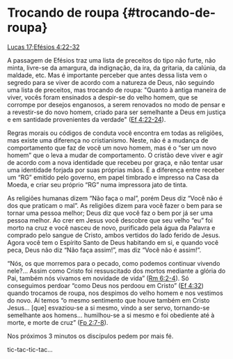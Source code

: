 # **Trocando de roupa** {#trocando-de-roupa}

[Lucas 17](http://bibliaonline.com.br/acf/lc/17);[Efésios 4:22-32](http://bibliaonline.com.br/acf/ef/4/22-32)

A passagem de Efésios traz uma lista de preceitos do tipo não furte, não minta, livre-se da amargura, da indignação, da ira, da gritaria, da calúnia, da maldade, etc. Mas é importante perceber que antes dessa lista vem o segredo para se viver de acordo com a natureza de Deus, não seguindo uma lista de preceitos, mas trocando de roupa: &quot;Quanto à antiga maneira de viver, vocês foram ensinados a despir-se do velho homem, que se corrompe por desejos enganosos, a serem renovados no modo de pensar e a revestir-se do novo homem, criado para ser semelhante a Deus em justiça e em santidade provenientes da verdade&quot; ([Ef 4:22-24](http://bibliaonline.com.br/acf/ef/4/22-24)).

Regras morais ou códigos de conduta você encontra em todas as religiões, mas existe uma diferença no cristianismo. Neste, não é a mudança de comportamento que faz de você um novo homem, mas é o “ser um novo homem” que o leva a mudar de comportamento. O cristão deve viver e agir de acordo com a nova identidade que recebeu por graça, e não tentar usar uma identidade forjada por suas próprias mãos. É a diferença entre receber um “RG” emitido pelo governo, em papel timbrado e impresso na Casa da Moeda, e criar seu próprio “RG” numa impressora jato de tinta.

As religiões humanas dizem “Não faça o mal”, porém Deus diz “Você não é dos que praticam o mal”. As religiões dizem para você fazer o bem para se tornar uma pessoa melhor; Deus diz que você faz o bem por já ser uma pessoa melhor. Ao crer em Jesus você descobre que seu velho “eu” foi morto na cruz e você nasceu de novo, purificado pela água da Palavra e comprado pelo sangue de Cristo, ambos vertidos do lado ferido de Jesus. Agora você tem o Espírito Santo de Deus habitando em si, e quando você peca, Deus não diz “Não faça assim!”, mas diz “Você não é assim!”.

“Nós, os que morremos para o pecado, como podemos continuar vivendo nele?... Assim como Cristo foi ressuscitado dos mortos mediante a glória do Pai, também nós vivamos em novidade de vida” ([Rm 6:2-4](http://bibliaonline.com.br/acf/rm/6/2-4)). Só conseguimos perdoar “como Deus nos perdoou em Cristo” ([Ef 4:32](http://bibliaonline.com.br/acf/ef/4/32)) quando trocamos de roupa, nos despimos do velho homem e nos vestimos do novo. Aí temos “o mesmo sentimento que houve também em Cristo Jesus... [que] esvaziou-se a si mesmo, vindo a ser servo, tornando-se semelhante aos homens... humilhou-se a si mesmo e foi obediente até à morte, e morte de cruz” ([Fp 2:7-8](http://bibliaonline.com.br/acf/fp/2/7-8)).

Nos próximos 3 minutos os discípulos pedem por mais fé.

tic-tac-tic-tac...